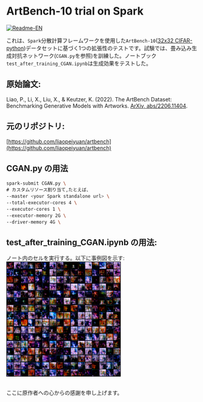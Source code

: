 # ArtBench-10 trial on Spark

[![Readme-EN](https://img.shields.io/badge/README-English-purple.svg)](README.md)

これは、`Spark`分散計算フレームワークを使用した`ArtBench-10`([32x32 CIFAR-python](https://artbench.eecs.berkeley.edu/files/artbench-10-python.tar.gz))データセットに基づく1つの拡張性のテストです。試験では、畳み込み生成対抗ネットワーク(`CGAN.py`を参照)を訓練した。ノートブック`test_after_training_CGAN.ipynb`は生成効果をテストした。

## 原始論文:
Liao, P., Li, X., Liu, X., & Keutzer, K. (2022). The ArtBench Dataset: Benchmarking Generative Models with Artworks. [ArXiv, abs/2206.11404](arxiv.org/abs/2206.11404).

## 元のリポジトリ:
[https://github.com/liaopeiyuan/artbench](https://github.com/liaopeiyuan/artbench)

## CGAN.py の用法
```bash
spark-submit CGAN.py \
# カスタムリソース割り当て,たとえば、
--master <your Spark standalone url> \
--total-executor-cores 4 \
--executor-cores 1 \
--executor-memory 2G \
--driver-memory 4G \
```

## test_after_training_CGAN.ipynb の用法:
ノート内のセルを実行する。以下に事例図を示す:
<img src='./generated_images.png' width='60%'>

##
ここに原作者への心からの感謝を申し上げます。